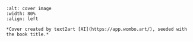 ```{image} cover.png
:alt: cover image
:width: 80%
:align: left
```

```{note}
*Cover created by text2art [AI](https://app.wombo.art/), seeded with the book title.*
```

#



